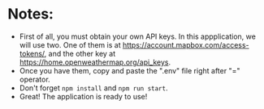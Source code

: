 # Notes:
- First of all, you must obtain your own API keys. In this appplication, we will use two. One of them is at https://account.mapbox.com/access-tokens/, and the other key at https://home.openweathermap.org/api_keys.
- Once you have them, copy and paste the ".env" file right after "=" operator.
- Don't forget ```npm install``` and ```npm run start```.
- Great! The application is ready to use!